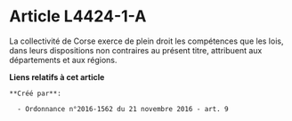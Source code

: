 # Article L4424-1-A

La collectivité de Corse exerce de plein droit les compétences que les lois, dans leurs dispositions non contraires au
présent titre, attribuent aux départements et aux régions.

**Liens relatifs à cet article**

	**Créé par**:

	  - Ordonnance n°2016-1562 du 21 novembre 2016 - art. 9
